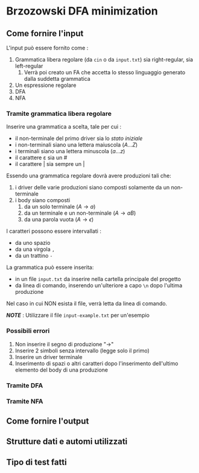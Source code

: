 # Brzozowski DFA minimization

## Come fornire l'input

L'input può essere fornito come :
1. Grammatica libera regolare (da `cin` o da `input.txt`) sia right-regular,  sia left-regular
   1. Verrà poi creato un FA che accetta lo stesso linguaggio generato dalla suddetta grammatica
2. Un espressione regolare
3. DFA
4. NFA

### Tramite grammatica libera regolare

Inserire una grammatica a scelta, tale per cui :
* il non-terminale del primo driver sia lo *stato iniziale*
* i non-terminali siano una lettera maiuscola ($A...Z$)
* i terminali siano una lettera minuscola ($a...z$)
* il carattere ɛ sia un $\#$
* il carattere | sia sempre un $|$

Essendo una grammatica regolare dovrà avere produzioni tali che:
1. i driver delle varie produzioni siano composti solamente da un non-terminale
2. i body siano composti
   1. da un solo terminale ($A \to a$)
   2. da un terminale e un non-terminale ($A \to aB$)
   3. da una parola vuota ($A \to \epsilon$)

I caratteri possono essere intervallati :
* da uno spazio ` `
* da una virgola `,`
* da un trattino `-`

La grammatica può essere inserita:
* in un file `input.txt` da inserire nella cartella principale del progetto
* da linea di comando, inserendo un'ulteriore a capo `\n` dopo l'ultima produzione

Nel caso in cui NON esista il file, verrà letta da linea di comando.

_**NOTE**_ : Utilizzare il file `input-example.txt` per un'esempio

### Possibili errori

1. Non inserire il segno di produzione "->"
2. Inserire 2 simboli senza intervallo (legge solo il primo)
3. Inserire un driver terminale
4. Inserimento di spazi o altri caratteri dopo l'inserimento dell'ultimo elemento del body di una produzione

### Tramite DFA

### Tramite NFA

## Come fornire l'output



## Strutture dati e automi utilizzati


## Tipo di test fatti


